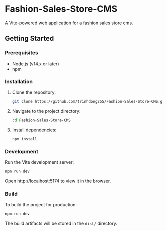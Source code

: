 # Fashion-Sales-Store-CMS

A Vite-powered web application for a fashion sales store cms.

## Getting Started

### Prerequisites

- Node.js (v14.x or later)
- npm

### Installation

1. Clone the repository:

   ```bash
   git clone https://github.com/trinhdong255/Fashion-Sales-Store-CMS.git
   ```

2. Navigate to the project directory:

   ```bash
   cd Fashion-Sales-Store-CMS
   ```

3. Install dependencies:

   ```bash
   npm install
   ```

### Development

Run the Vite development server:

```bash
npm run dev
```

Open http://localhost:5174 to view it in the browser.

### Build

To build the project for production:

```bash
npm run dev
```

The build artifacts will be stored in the `dist/` directory.
